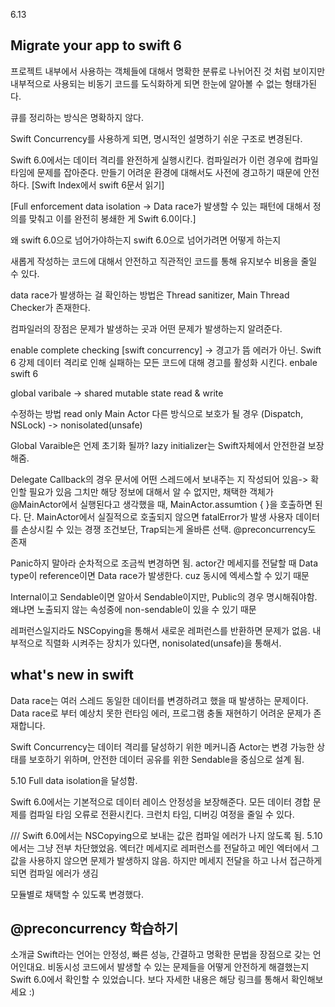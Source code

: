 6.13
## Migrate your app to swift 6
프로젝트 내부에서 사용하는 객체들에 대해서 명확한 분류로 나뉘어진 것 처럼 보이지만 내부적으로 사용되는 비동기 코드를 도식화하게 되면 한눈에 알아볼 수 없는 형태가된다.

큐를 정리하는 방식은 명확하지 않다.

Swift Concurrency를 사용하게 되면, 명시적인 설명하기 쉬운 구조로 변경된다.

Swift 6.0에서는 데이터 격리를 완전하게 실행시킨다. 컴파일러가 이런 경우에 컴파일 타임에 문제를 잡아준다.
만들기 어려운 환경에 대해서도 사전에 경고하기 때문에 안전하다.
[Swift Index에서 swift 6문서 읽기]

[Full enforcement data isolation  -> Data race가 발생할 수 있는 패턴에 대해서 정의를 맞춰고 이를 완전히 봉쇄한 게 Swift 6.0이다.]

왜 swift 6.0으로 넘어가야하는지
swift 6.0으로 넘어가려면 어떻게 하는지

새롭게 작성하는 코드에 대해서 안전하고 직관적인 코드를 통해 유지보수 비용을 줄일 수 있다.

data race가 발생하는 걸 확인하는 방법은 Thread sanitizer, Main Thread Checker가 존재한다.

컴파일러의 장점은 문제가 발생하는 곳과 어떤 문제가 발생하는지 알려준다.

enable complete checking [swift concurrency] -> 경고가 뜸 에러가 아닌.
Swift 6 강제 데이터 격리로 인해 실패하는 모든 코드에 대해 경고를 활성화 시킨다.
enbale swift 6

global varibale -> shared mutable state
read & write

수정하는 방법
read only
Main Actor
다른 방식으로 보호가 될 경우 (Dispatch, NSLock) -> nonisolated(unsafe)

Global Varaible은 언제 초기화 될까?
lazy initializer는 Swift자체에서 안전한걸 보장해줌.

Delegate Callback의 경우 문서에 어떤 스레드에서 보내주는 지 작성되어 있음-> 확인할 필요가 있음
그치만 해당 정보에 대해서 알 수 없지만, 채택한 객체가 @MainActor에서 실행된다고 생각했을 때, MainActor.assumtion { }을 호출하면 된다.
단. MainActor에서 실질적으로 호출되지 않으면 fatalError가 발생
사용자 데이터를 손상시킬 수 있는 경쟁 조건보단, Trap되는게 올바른 선택.
@preconcurrency도 존재

Panic하지 말아라 순차적으로 조금씩 변경하면 됨.
actor간 메세지를 전달할 때 Data type이 reference이면 Data race가 발생한다. cuz 동시에 엑세스할 수 있기 때문

Internal이고 Sendable이면 알아서 Sendable이지만, Public의 경우 명시해줘야함. 왜냐면 노출되지 않는 속성중에 non-sendable이 있을 수 있기 때문

레퍼런스일지라도 NSCopying을 통해서 새로운 레퍼런스를 반환하면 문제가 없음.
내부적으로 직렬화 시켜주는 장치가 있다면, nonisolated(unsafe)을 통해서.

## what's new in swift
Data race는 여러 스레드 동일한 데이터를 변경하려고 했을 때 발생하는 문제이다.
Data race로 부터 예상치 못한 런타임 에러, 프로그램 충돌 재현하기 어려운 문제가 존재합니다.

Swift Concurrency는 데이터 격리를 달성하기 위한 메커니즘
Actor는 변경 가능한 상태를 보호하기 위하며, 안전한 데이터 공유를 위한 Sendable을 중심으로 설계 됨.

5.10 Full data isolation을 달성함.

Swift 6.0에서는 기본적으로 데이터 레이스 안정성을 보장해준다. 모든 데이터 경합 문제를 컴파일 타임 오류로 전환시킨다.
크런치 타임, 디버깅 여정을 줄일 수 있다.

/// Swift 6.0에서는 NSCopying으로 보내는 값은 컴파일 에러가 나지 않도록 됨. 5.10에서는 그냥 전부 차단했었음.
엑터간 메세지로 레퍼런스를 전달하고 메인 엑터에서 그 값을 사용하지 않으면 문제가 발생하지 않음. 하지만 메세지 전달을 하고 나서 접근하게 되면 컴파일 에러가 생김

모듈별로 채택할 수 있도록 변경했다.

## @preconcurrency 학습하기

소개글
Swift라는 언어는 안정성, 빠른 성능, 간결하고 명확한 문법을 장점으로 갖는 언어인대요. 
비동시성 코드에서 발생할 수 있는 문제들을 어떻게 안전하게 해결했는지 Swift 6.0에서 확인할 수 있었습니다.
보다 자세한 내용은 해당 링크를 통해서 확인해보세요 :)

